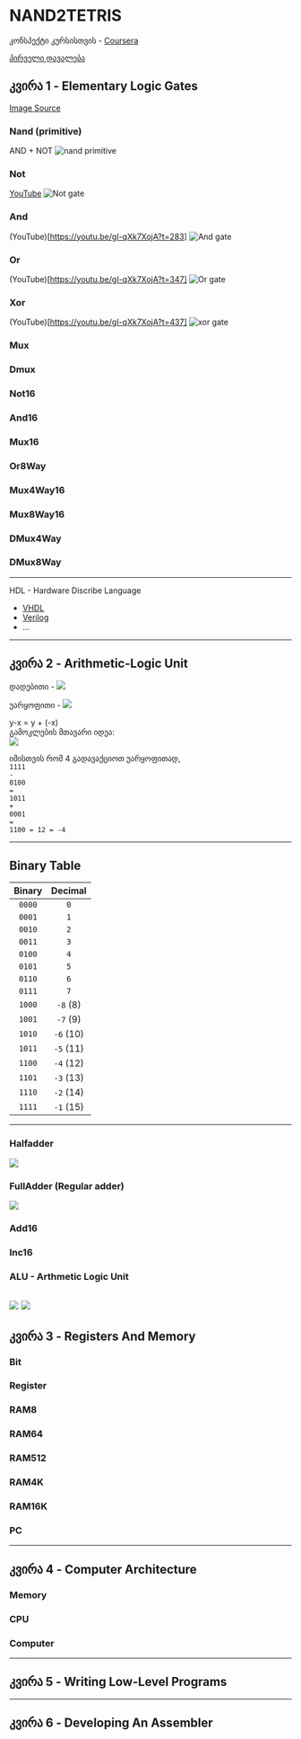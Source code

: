 # NAND2TETRIS

კონსპექტი კურსისთვის - [Coursera](https://www.coursera.org/learn/build-a-computer)


[პირველი დავალება](https://github.com/peferron/nand2tetris/tree/master/01)
## კვირა 1 - Elementary Logic Gates
[Image Source](https://theorycircuit.com/basic-logic-gates-truth-table/)
### Nand (primitive)

AND + NOT
![nand primitive](https://theorycircuit.com/wp-content/uploads/2017/05/nand-gate-truth-table.png)

### Not

[YouTube](https://youtu.be/gI-qXk7XojA?t=170)
![Not gate](https://theorycircuit.com/wp-content/uploads/2017/05/not-gate-truth-table.png)
### And

(YouTube)[https://youtu.be/gI-qXk7XojA?t=283]
![And gate](https://theorycircuit.com/wp-content/uploads/2017/05/and-gate-truth-table.png)
### Or

(YouTube)[https://youtu.be/gI-qXk7XojA?t=347]
![Or gate](https://theorycircuit.com/wp-content/uploads/2017/05/or-gate-truth-table.png)
### Xor

(YouTube)[https://youtu.be/gI-qXk7XojA?t=437]
![xor gate](https://theorycircuit.com/wp-content/uploads/2017/05/xor-gate-truth-table.png)
### Mux
### Dmux
### Not16
### And16
### Mux16
### Or8Way
### Mux4Way16
### Mux8Way16
### DMux4Way
### DMux8Way

---

HDL - Hardware Discribe Language
- [VHDL](https://en.wikipedia.org/wiki/VHDL)
- [Verilog](https://www.tutorialspoint.com/vlsi_design/vlsi_design_verilog_introduction.htm)
- ...
---

## კვირა 2 - Arithmetic-Logic Unit
დადებითი - ![](https://render.githubusercontent.com/render/math?math=0%20...%202%5E%7Bn-1%7D-1&mode=inline) 

უარყოფითი - ![](https://render.githubusercontent.com/render/math?math=0%20...%20-2%5E%7Bn-1%7D&mode=inline)

y-x = y + (-x) \
გამოკლების მთავარი იდეა: \
![](https://render.githubusercontent.com/render/math?math=2%5En%20-%20x%20%3D%201%20%2B%20%282%5En%20-%201%29%20-%20x)

იმისთვის რომ 4 გადავაქციოთ უარყოფითად, \
`1111` \
`-` \
`0100` \
`=` \
`1011` \
`+` \
`0001` \
`=` \
`1100 = 12 = -4`


---

## Binary Table
| Binary | Decimal | 
|:---:|:---:|
`0000` | `0` 
`0001` | `1` 
`0010` | `2` 
`0011` | `3` 
`0100` | `4` 
`0101` | `5` 
`0110` | `6` 
`0111` | `7` 
`1000` | `-8` (8)
`1001` | `-7` (9)
`1010` | `-6` (10)
`1011` | `-5` (11)
`1100` | `-4` (12)
`1101` | `-3` (13)
`1110` | `-2` (14)
`1111` | `-1` (15)

---
### Halfadder
![](images/half-adder.png)

### FullAdder (Regular adder)
![](images/full-adder.png)

### Add16
### Inc16
### ALU - Arthmetic Logic Unit
![](images/alu.png)
![](images/alu-chip.png)
---
## კვირა 3 - Registers And Memory
### Bit
### Register
### RAM8
### RAM64
### RAM512
### RAM4K
### RAM16K
### PC
---
## კვირა 4 - Computer Architecture
### Memory
### CPU
### Computer
---
## კვირა 5 - Writing Low-Level Programs
---
## კვირა 6 - Developing An Assembler